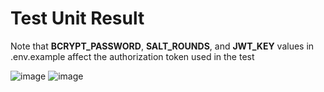 # Test Unit Result


Note that **BCRYPT_PASSWORD**, **SALT_ROUNDS**, and **JWT_KEY** values in .env.example
affect the authorization token used in the test

![image](https://user-images.githubusercontent.com/59806790/208200162-ce9cd3eb-609d-420c-a78f-0ed822662e30.png)
![image](https://user-images.githubusercontent.com/59806790/208200177-4bc375eb-71b7-4c84-9451-58b0c370a436.png)
